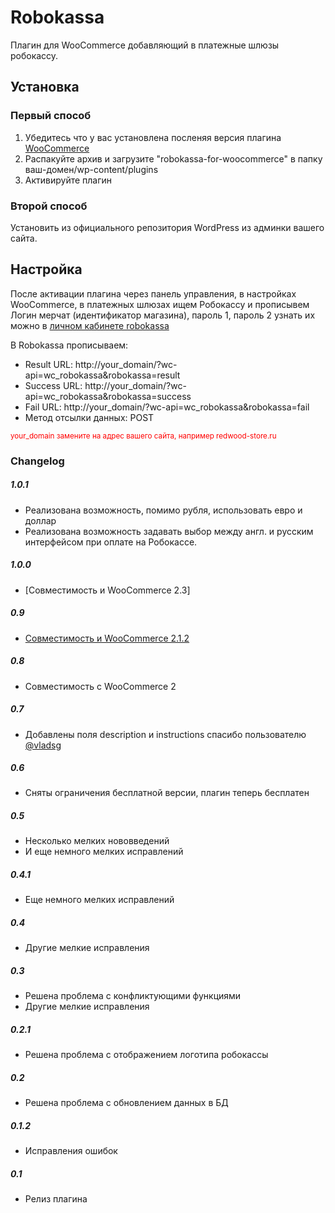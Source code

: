 Robokassa
========

Плагин для WooCommerce добавляющий в платежные шлюзы робокассу.

Установка
----------

### Первый способ

1. Убедитесь что у вас установлена посленяя версия плагина <a href="//www.woothemes.com/woocommerce" title="WooCommerce">WooCommerce</a>
2. Распакуйте архив и загрузите "robokassa-for-woocommerce" в папку ваш-домен/wp-content/plugins
3. Активируйте плагин

### Второй способ

Установить из официального репозитория WordPress из админки вашего сайта.

Настройка
----------

После активации плагина через панель управления, в настройках WooCommerce, в платежных шлюзах ищем Робокассу и прописывем
Логин мерчат (идентификатор магазина), пароль 1, пароль 2 узнать их можно в [личном кабинете robokassa](https://www.roboxchange.com/Environment/Partners/Login/Merchant/Registration.aspx)


В Robokassa прописываем:
* Result URL: http://your_domain/?wc-api=wc_robokassa&robokassa=result
* Success URL: http://your_domain/?wc-api=wc_robokassa&robokassa=success
* Fail URL: http://your_domain/?wc-api=wc_robokassa&robokassa=fail
* Метод отсылки данных: POST

<small style="color:red;">your_domain замените на адрес вашего сайта, например redwood-store.ru</small>

### Changelog
##### 1.0.1
* Реализована возможность, помимо рубля, использовать евро и доллар
* Реализована возможность задавать выбор между англ. и русским интерфейсом при оплате на Робокассе.

##### 1.0.0
* [Совместимость и WooCommerce 2.3]

##### 0.9
* [Совместимость и WooCommerce 2.1.2](https://github.com/Akurganow/WooCommerce-Robokassa/issues/2)

##### 0.8
* Совместимость с WooCommerce 2

##### 0.7
* Добавлены поля description и instructions спасибо пользователю <a href="https://twitter.com/vladsg" target="_blank">@vladsg</a>

##### 0.6
* Сняты ограничения бесплатной версии, плагин теперь бесплатен

##### 0.5
* Несколько мелких нововведений
* И еще немного мелких исправлений

##### 0.4.1
* Еще немного мелких исправлений

##### 0.4
* Другие мелкие исправления

##### 0.3
* Решена проблема с конфликтующими функциями
* Другие мелкие исправления

##### 0.2.1
* Решена проблема с отображением логотипа робокассы

##### 0.2
* Решена проблема с обновлением данных в БД

##### 0.1.2
* Исправления ошибок

##### 0.1
* Релиз плагина

